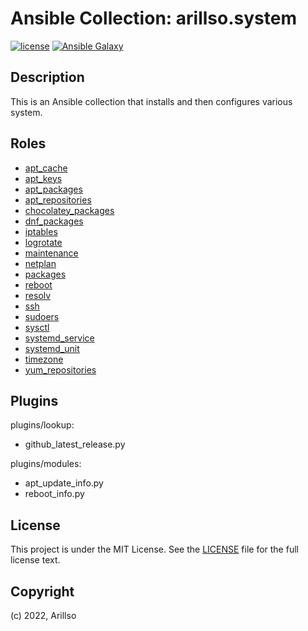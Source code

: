 # Ansible Collection: arillso.system

[![license](https://img.shields.io/github/license/mashape/apistatus.svg?style=popout-square)](licence) [![Ansible Galaxy](http://img.shields.io/badge/ansible--galaxy-arillso.system-blue.svg?style=popout-square)](https://galaxy.ansible.com/arillso/system)

## Description

This is an Ansible collection that installs and then configures various system.

## Roles

- [apt_cache](roles/apt_cache/README.md)
- [apt_keys](roles/apt_keys/README.md)
- [apt_packages](roles/apt_packages/README.md)
- [apt_repositories](roles/apt_repositories/README.md)
- [chocolatey_packages](roles/chocolatey_packages/README.md)
- [dnf_packages](roles/dnf_packages/README.md)
- [iptables](roles/iptables/README.md)
- [logrotate](roles/logrotate/README.md)
- [maintenance](roles/maintenance/README.md)
- [netplan](roles/netplan/README.md)
- [packages](roles/packages/README.md)
- [reboot](roles/reboot/README.md)
- [resolv](roles/resolv/README.md)
- [ssh](roles/ssh/README.md)
- [sudoers](roles/sudoers/README.md)
- [sysctl](roles/sysctl/README.md)
- [systemd_service](roles/systemd_service/README.md)
- [systemd_unit](roles/systemd_unit/README.md)
- [timezone](roles/timezone/README.md)
- [yum_repositories](roles/yum_repositories/README.md)

## Plugins

plugins/lookup:

- github_latest_release.py

plugins/modules:

- apt_update_info.py
- reboot_info.py

## License

<!-- markdownlint-disable -->

This project is under the MIT License. See the [LICENSE](licence) file for the full license text.

<!-- markdownlint-enable -->

## Copyright

(c) 2022, Arillso
